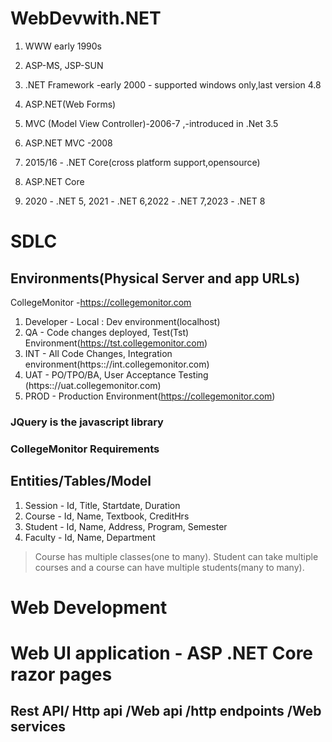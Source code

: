 # WebDevwith.NET
1. WWW early 1990s
2. ASP-MS, JSP-SUN
3. .NET Framework -early 2000 - supported windows only,last version 4.8
4. ASP.NET(Web Forms)
5. MVC (Model View Controller)-2006-7 ,-introduced in .Net 3.5
6. ASP.NET MVC -2008

7. 2015/16 - .NET Core(cross  platform support,opensource)
8. ASP.NET Core
9. 2020 - .NET 5, 2021 - .NET 6,2022 - .NET 7,2023 - .NET 8

# SDLC
## Environments(Physical Server and app URLs)
CollegeMonitor -https://collegemonitor.com

1. Developer - Local : Dev environment(localhost)
2. QA - Code changes deployed, Test(Tst) Environment(https://tst.collegemonitor.com)
3. INT - All Code Changes, Integration environment(https:://int.collegemonitor.com)
4. UAT - PO/TPO/BA, User Acceptance Testing (https:://uat.collegemonitor.com)
5. PROD - Production Environment(https://collegemonitor.com)

### JQuery is the javascript library 

### CollegeMonitor Requirements

## Entities/Tables/Model
1. Session - Id, Title, Startdate, Duration
2. Course - Id, Name, Textbook, CreditHrs
3. Student - Id, Name, Address, Program, Semester
4. Faculty - Id, Name, Department

>Course has multiple classes(one to many). 
>Student can take multiple courses and a course  can have multiple students(many to    many).

#   Web Development
# Web UI application - ASP .NET Core razor pages
## Rest API/ Http api /Web api /http endpoints /Web services

